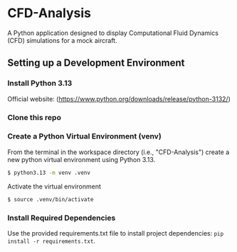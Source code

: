 # CFD-Analysis
A Python application designed to display Computational Fluid Dynamics (CFD) simulations for a mock aircraft.

## Setting up a Development Environment
### Install Python 3.13
Official website: (https://www.python.org/downloads/release/python-3132/)

### Clone this repo

### Create a Python Virtual Environment (venv)
From the terminal in the workspace directory (i.e., "CFD-Analysis") create a new python virtual environment using Python 3.13.
```bash
$ python3.13 -m venv .venv
```
Activate the virtual environment
```bash
$ source .venv/bin/activate
```

### Install Required Dependencies
Use the provided requirements.txt file to install project dependencies: `pip install -r requirements.txt`.